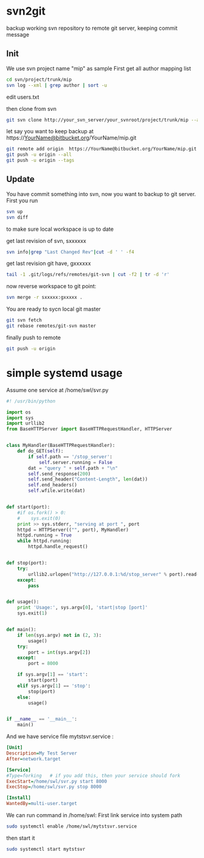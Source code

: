 # svn2git
backup working svn repository to remote git server, keeping commit message


## Init

We use svn project name "mip" as sample
First get all author mapping list
```bash
cd svn/project/trunk/mip
svn log --xml | grep author | sort -u
```
edit users.txt

then clone from svn
```bash
git svn clone http://your_svn_server/your_svnroot/project/trunk/mip --authors-file=users.txt --no-metadata
```

let say you want to keep backup at https://YourName@bitbucket.org/YourName/mip.git

```bash
git remote add origin  https://YourName@bitbucket.org/YourName/mip.git
git push -u origin --all
git push -u origin --tags
```

## Update

You have commit something into svn, now you want to backup to git server. 
First you run
```bash
svn up
svn diff
```
to make sure local workspace is up to date

get last revision of svn, sxxxxxx
```bash
svn info|grep "Last Changed Rev"|cut -d ' ' -f4
```

get last revision git have, gxxxxxx
```bash
tail -1 .git/logs/refs/remotes/git-svn | cut -f2 | tr -d 'r'
```

now reverse workspace to git point:
```bash
svn merge -r sxxxxx:gxxxxx .
```

You are ready to sycn local git master
```bash
git svn fetch
git rebase remotes/git-svn master
```

finally push to remote
```bash
git push -u origin
```

# simple systemd usage

Assume one service at /home/swl/svr.py

```python
#! /usr/bin/python

import os
import sys
import urllib2
from BaseHTTPServer import BaseHTTPRequestHandler, HTTPServer


class MyHandler(BaseHTTPRequestHandler):
    def do_GET(self):
        if self.path == '/stop_server':
            self.server.running = False
        dat = "query " + self.path + "\n"
        self.send_response(200)
        self.send_header("Content-Length", len(dat))
        self.end_headers()
        self.wfile.write(dat)


def start(port):
    #if os.fork() > 0:
    #    sys.exit(0)
    print >> sys.stderr, "serving at port ", port
    httpd = HTTPServer(("", port), MyHandler)
    httpd.running = True
    while httpd.running:
        httpd.handle_request()


def stop(port):
    try:
        urllib2.urlopen("http://127.0.0.1:%d/stop_server" % port).read()
    except:
        pass


def usage():
    print 'Usage:', sys.argv[0], 'start|stop [port]'
    sys.exit(1)


def main():
    if len(sys.argv) not in (2, 3):
        usage()
    try:
        port = int(sys.argv[2])
    except:
        port = 8000

    if sys.argv[1] == 'start':
        start(port)
    elif sys.argv[1] == 'stop':
        stop(port)
    else:
        usage()


if __name__ == '__main__':
    main()
```

And we have service file mytstsvr.service :
```ini
[Unit]
Description=My Test Server
After=network.target

[Service]
#Type=forking   # if you add this, then your service should fork
ExecStart=/home/swl/svr.py start 8000
ExecStop=/home/swl/svr.py stop 8000

[Install]
WantedBy=multi-user.target
```

We can run command in /home/swl:
First link service into system path
```bash
sudo systemctl enable /home/swl/mytstsvr.service
```
then start it
```bash
sudo systemctl start mytstsvr
```
